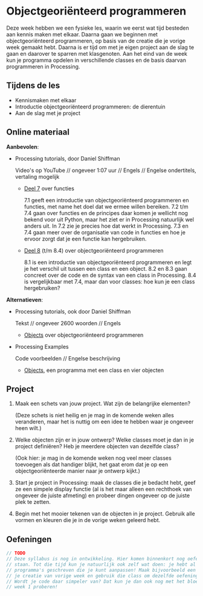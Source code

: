 # Objectgeoriënteerd programmeren

Deze week hebben we een fysieke les, waarin we eerst wat tijd besteden aan kennis maken met elkaar. Daarna gaan we beginnen met objectgeoriënteerd programmeren, op basis van de creatie die je vorige week gemaakt hebt. Daarna is er tijd om met je eigen project aan de slag te gaan en daarover te sparren met klasgenoten. Aan het eind van de week kun je programma opdelen in verschillende classes en de basis daarvan programmeren in Processing.

## Tijdens de les

- Kennismaken met elkaar
- Introductie objectgeoriënteerd programmeren: de dierentuin
- Aan de slag met je project

## Online materiaal

**Aanbevolen**:

- Processing tutorials, door Daniel Shiffman

  Video's op YouTube // ongeveer 1:07 uur // Engels // Engelse ondertitels, vertaling mogelijk

  - [Deel 7](https://www.youtube.com/playlist?list=PLRqwX-V7Uu6ajGB2OI3hl5DZsD1Fw1WzR) over functies

    7.1 geeft een introductie van objectgeoriënteerd programmeren en functies, met name het doel dat we ermee willen bereiken. 7.2 t/m 7.4 gaan over functies en de principes daar komen je wellicht nog bekend voor uit Python, maar het ziet er in Processing natuurlijk wel anders uit. In 7.2 zie je precies hoe dat werkt in Processing. 7.3 en 7.4 gaan meer over de organisatie van code in functies en hoe je ervoor zorgt dat je een functie kan hergebruiken.

  - [Deel 8](https://www.youtube.com/playlist?list=PLRqwX-V7Uu6bb7z2IJaTlzwzIg_5yvL4i) (t/m 8.4) over objectgeoriënteerd programmeren

    8.1 is een introductie van objectgeoriënteerd programmeren en legt je het verschil uit tussen een class en een object. 8.2 en 8.3 gaan concreet over de code en de syntax van een class in Processing. 8.4 is vergelijkbaar met 7.4, maar dan voor classes: hoe kun je een class hergebruiken?

**Alternatieven**:

- Processing tutorials, ook door Daniel Shiffman

  Tekst // ongeveer 2600 woorden // Engels

  - [Objects](https://processing.org/tutorials/objects) over objectgeoriënteerd programmeren

- Processing Examples

  Code voorbeelden // Engelse beschrijving

  - [Objects](https://processing.org/examples/objects.html), een programma met een class en vier objecten

## Project

1. Maak een schets van jouw project. Wat zijn de belangrijke elementen? 

   (Deze schets is niet heilig en je mag in de komende weken alles veranderen, maar het is nuttig om een idee te hebben waar je ongeveer heen wilt.)

2. Welke objecten zijn er in jouw ontwerp? Welke classes moet je dan in je project definiëren? Heb je meerdere objecten van dezelfde class? 

   (Ook hier: je mag in de komende weken nog veel meer classes toevoegen als dat handiger blijkt, het gaat erom dat je op een objectgeoriënteerde manier naar je ontwerp kijkt.)

3. Start je project in Processing: maak de classes die je bedacht hebt, geef ze een simpele display functie (al is het maar alleen een rechthoek van ongeveer de juiste afmeting) en probeer dingen ongeveer op de juiste plek te zetten.

4. Begin met het mooier tekenen van de objecten in je project. Gebruik alle vormen en kleuren die je in de vorige weken geleerd hebt.

## Oefeningen

```java
// TODO
// Deze syllabus is nog in ontwikkeling. Hier komen binnenkort nog oefeningen te 
// staan. Tot die tijd kun je natuurlijk ook zelf wat doen: je hebt al verscheidene
// programma's geschreven die je kunt aanpassen! Maak bijvoorbeeld een class voor 
// je creatie van vorige week en gebruik die class om dezelfde oefeningen te doen.
// Wordt je code daar simpeler van? Dat kun je dan ook nog met het bloemetje uit
// week 1 proberen!
```
